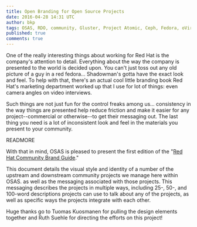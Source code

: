 ```yaml
---
title: Open Branding for Open Source Projects
date: 2016-04-28 14:31 UTC
author: bkp
tags: OSAS, RDO, community, Gluster, Project Atomic, Ceph, Fedora, oVirt
published: true
comments: true
---
```

One of the really interesting things about working for Red Hat is the company's attention to detail. Everything about the way the company is presented to the world is decided upon. You can't just toss out any old picture of a guy in a red fedora... Shadowman's gotta have the exact look and feel. To help with that, there's an actual cool little branding book Red Hat's marketing department worked up that I use for lot of things: even camera angles on video interviews.

Such things are not just fun for the control freaks among us... consistency in the way things are presented help reduce friction and make it easier for any project--commercial or otherwise--to get their messaging out. The last thing you need is a lot of inconsistent look and feel in the materials you present to your community.

READMORE

With that in mind, OSAS is pleased to present the first edition of the "[Red Hat Community Brand Guide](http://community.redhat.com/brandguide/)."

This document details the visual style and identity of a number of the upstream and downstream community projects we manage here within OSAS. as well as the messaging associated with those projects. This messaging describes the projects in multiple ways, including 25-, 50-, and 100-word descriptions projects can use to talk about any of the projects, as well as specific ways the projects integrate with each other.

Huge thanks go to Tuomas Kuosmanen for pulling the design elements together and Ruth Suehle for directing the efforts on this project!
